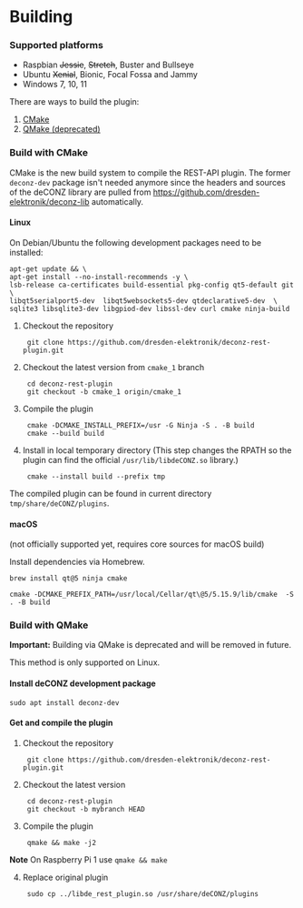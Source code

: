 # Building

### Supported platforms
* Raspbian ~~Jessie~~, ~~Stretch~~, Buster and Bullseye
* Ubuntu ~~Xenial~~, Bionic, Focal Fossa and Jammy
* Windows 7, 10, 11

There are ways to build the plugin:
1. [CMake](#build-with-cmake)
2. [QMake (deprecated)](#build-with-qmake)

### Build with CMake

CMake is the new build system to compile the REST-API plugin. The former `deconz-dev` package isn't needed anymore since the headers and sources of the deCONZ library are pulled from https://github.com/dresden-elektronik/deconz-lib automatically.

#### Linux

On Debian/Ubuntu the following development packages need to be installed:

```
apt-get update && \
apt-get install --no-install-recommends -y \
lsb-release ca-certificates build-essential pkg-config qt5-default git \
libqt5serialport5-dev  libqt5websockets5-dev qtdeclarative5-dev  \
sqlite3 libsqlite3-dev libgpiod-dev libssl-dev curl cmake ninja-build
```

1. Checkout the repository

        git clone https://github.com/dresden-elektronik/deconz-rest-plugin.git

2. Checkout the latest version from `cmake_1` branch

        cd deconz-rest-plugin
        git checkout -b cmake_1 origin/cmake_1

3. Compile the plugin

        cmake -DCMAKE_INSTALL_PREFIX=/usr -G Ninja -S . -B build
        cmake --build build
   
4. Install in local temporary directory
   (This step changes the RPATH so the plugin can find the official `/usr/lib/libdeCONZ.so` library.)

        cmake --install build --prefix tmp

The compiled plugin can be found in current directory `tmp/share/deCONZ/plugins`.

#### macOS

(not officially supported yet, requires core sources for macOS build)

Install dependencies via Homebrew.
```
brew install qt@5 ninja cmake
```

```
cmake -DCMAKE_PREFIX_PATH=/usr/local/Cellar/qt\@5/5.15.9/lib/cmake  -S . -B build
```

### Build with QMake

**Important:** Building via  QMake is deprecated and will be removed in future.

This method is only supported on Linux.

#### Install deCONZ development package

    sudo apt install deconz-dev

#### Get and compile the plugin

1. Checkout the repository

        git clone https://github.com/dresden-elektronik/deconz-rest-plugin.git

2. Checkout the latest version

        cd deconz-rest-plugin
        git checkout -b mybranch HEAD

3. Compile the plugin

        qmake && make -j2

**Note** On Raspberry Pi 1 use `qmake && make`

4. Replace original plugin

        sudo cp ../libde_rest_plugin.so /usr/share/deCONZ/plugins
